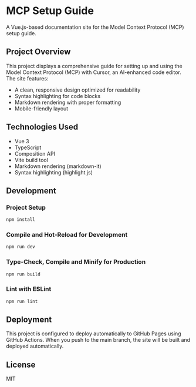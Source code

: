 # MCP Setup Guide

A Vue.js-based documentation site for the Model Context Protocol (MCP) setup guide.

## Project Overview

This project displays a comprehensive guide for setting up and using the Model Context Protocol (MCP) with Cursor, an AI-enhanced code editor. The site features:

- A clean, responsive design optimized for readability
- Syntax highlighting for code blocks
- Markdown rendering with proper formatting
- Mobile-friendly layout

## Technologies Used

- Vue 3
- TypeScript
- Composition API
- Vite build tool
- Markdown rendering (markdown-it)
- Syntax highlighting (highlight.js)

## Development

### Project Setup

```sh
npm install
```

### Compile and Hot-Reload for Development

```sh
npm run dev
```

### Type-Check, Compile and Minify for Production

```sh
npm run build
```

### Lint with ESLint

```sh
npm run lint
```

## Deployment

This project is configured to deploy automatically to GitHub Pages using GitHub Actions. When you push to the main branch, the site will be built and deployed automatically.

## License

MIT
